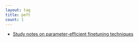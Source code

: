 ```yaml
---
layout: tag
title: peft
count: 1
---
```


- [Study notes on parameter-efficient finetuning techniques](https://ljvmiranda921.github.io/notebook/2023/05/01/peft/)
